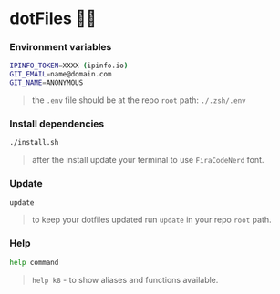# dotFiles 🫶🏻

### Environment variables
```sh
IPINFO_TOKEN=XXXX (ipinfo.io)
GIT_EMAIL=name@domain.com
GIT_NAME=ANONYMOUS
```
> the `.env` file should be at the repo `root` path: `./.zsh/.env`

### Install dependencies
```sh
./install.sh
```
> after the install update your terminal to use `FiraCodeNerd` font.

### Update
```sh
update
```
> to keep your dotfiles updated run `update` in your repo `root` path.

### Help
```sh
help command
```
> `help k8` - to show aliases and functions available.